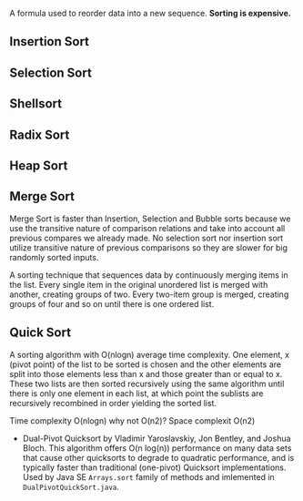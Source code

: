 A formula used to reorder data into a new sequence. **Sorting is expensive.**  

Insertion Sort
----------------

Selection Sort
-----------------

Shellsort
-----------

Radix Sort
-------------------

Heap Sort
-------------------

Merge Sort
----------------

Merge Sort is faster than Insertion, Selection and Bubble sorts because we use the transitive nature of comparison relations and take into account all previous compares we already made. No selection sort nor insertion sort utilize transitive nature of previous comparisons so they are slower for big randomly sorted inputs.

A sorting technique that sequences data by continuously merging items in the list. Every single item in the original unordered list is merged with another, creating groups of two. Every two-item group is merged, creating groups of four and so on until there is one ordered list.

Quick Sort 
-----------

A sorting algorithm with O(nlogn) average time complexity. One element, x (pivot point) of the list to be sorted is chosen and the other elements are split into those elements less than x and those greater than or equal to x. These two lists are then sorted recursively using the same algorithm until there is only one element in each list, at which point the sublists are recursively recombined in order yielding the sorted list.

Time complexity O(nlogn) why not O(n2)?
Space complexit O(n2)

- Dual-Pivot Quicksort by Vladimir Yaroslavskiy, Jon Bentley, and Joshua Bloch. This algorithm offers O(n log(n)) performance on many data sets that cause other quicksorts to degrade to quadratic performance, and is typically faster than traditional (one-pivot) Quicksort implementations. Used by Java SE `Arrays.sort` family of methods and imlemented in `DualPivotQuickSort.java`.